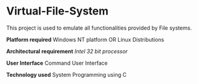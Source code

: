 # Virtual-File-System

This project is used to emulate all functionalities provided by File systems.

__Platform required__
Windows NT platform OR Linux Distributions

__Architectural requirement__
*Intel 32 bit processor*

__User Interface__
Command User Interface

__Technology used__
System Programming using C
